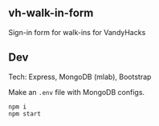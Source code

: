 vh-walk-in-form
---

Sign-in form for walk-ins for VandyHacks

Dev
---
Tech: Express, MongoDB (mlab), Bootstrap

Make an `.env` file with MongoDB configs.
```
npm i
npm start
```
